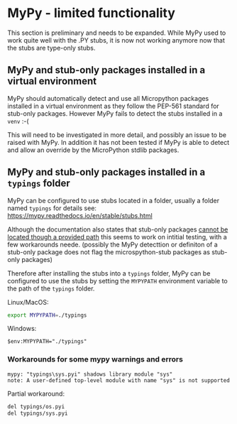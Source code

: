 # MyPy - limited functionality
This section is preliminary and needs to be expanded.
While MyPy used to work quite well with the .PY stubs, it is now not working anymore now that the stubs are type-only stubs.

## MyPy and stub-only packages installed in a virtual environment

MyPy should automatically detect and use all Micropython packages installed in a virtual environment as they follow the PEP-561 standard for stub-only packages.
However MyPy fails to detect the stubs installed in a `venv` :-( 

This will need to be investigated in more detail, and possibly an issue to be raised with MyPy.
In addition it has  not been tested if MyPy is able to detect and allow an override by the MicroPython stdlib packages.

## MyPy and stub-only packages installed in a `typings` folder
MyPy can be configured to use stubs located in a folder, usually a folder named `typings`
for details see: https://mypy.readthedocs.io/en/stable/stubs.html

Although the documentation also states that stub-only packages [cannot be located though a provided path](https://mypy.readthedocs.io/en/stable/installed_packages.html#installed-packages) this seems to work on intitial testing, with a few workarounds neede.
(possibly the MyPy detecttion or definiton of a stub-only package does not flag the microspython-stub packages as stub-only packages)

Therefore after installing the stubs into a `typings` folder, MyPy can be configured to use the stubs by setting the `MYPYPATH` environment variable to the path of the `typings` folder.

Linux/MacOS:
``` bash
export MYPYPATH=./typings
```
Windows:
```pwsh
$env:MYPYPATH="./typings"
```

### Workarounds for some mypy warnings and errors 

```
mypy: "typings\sys.pyi" shadows library module "sys"
note: A user-defined top-level module with name "sys" is not supported
```

Partial workaround:
``` bash
del typings/os.pyi
del typings/sys.pyi
```
